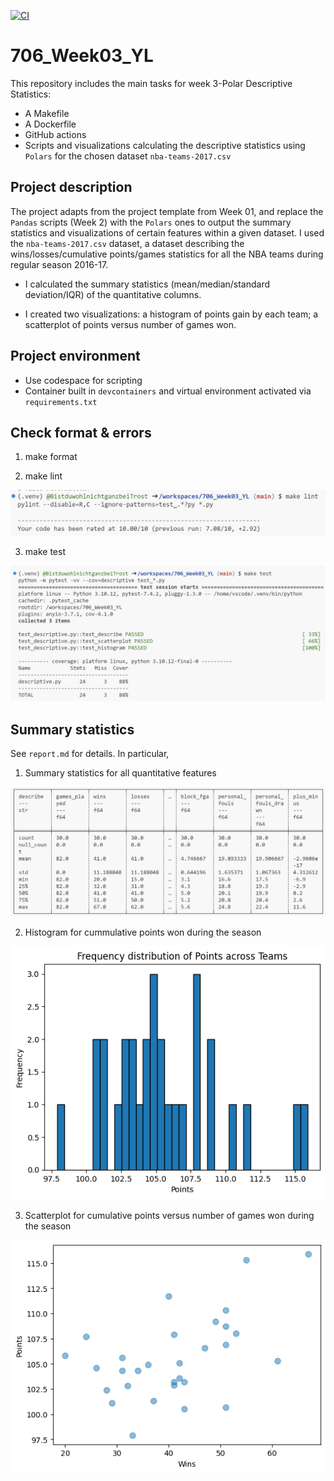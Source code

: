 [![CI](https://github.com/nogibjj/706_Week03_YL/actions/workflows/cicd.yml/badge.svg)](https://github.com/nogibjj/706_Week03_YL/actions/workflows/cicd.yml)

# 706_Week03_YL

This repository includes the main tasks for week 3-Polar Descriptive Statistics:

* A Makefile
* A Dockerfile
* GitHub actions
* Scripts and visualizations calculating the descriptive statistics using `Polars` for the chosen dataset `nba-teams-2017.csv`

## Project description

The project adapts from the project template from Week 01, and replace the `Pandas` scripts (Week 2) with the `Polars` ones to output the summary statistics and visualizations of certain features within a given dataset. I used the `nba-teams-2017.csv` dataset, a dataset describing the wins/losses/cumulative points/games statistics for all the NBA teams during regular season 2016-17.

* I calculated the summary statistics (mean/median/standard deviation/IQR) of the quantitative columns.

* I created two visualizations: a histogram of points gain by each team; a scatterplot of points versus number of games won.

## Project environment

* Use codespace for scripting
* Container built in `devcontainers` and virtual environment activated via `requirements.txt`

## Check format & errors

1. make format

2. make lint

![Alt text](figures/lint.png)

3. make test

![Alt text](figures/test.png)

## Summary statistics

See `report.md` for details. In particular,

1. Summary statistics for all quantitative features

![Alt text](figures/summary.png)

2. Histogram for cummulative points won during the season

![Alt text](figures/points-hist.png)

3. Scatterplot for cumulative points versus number of games won during the season

![Alt text](figures/scatter.png)